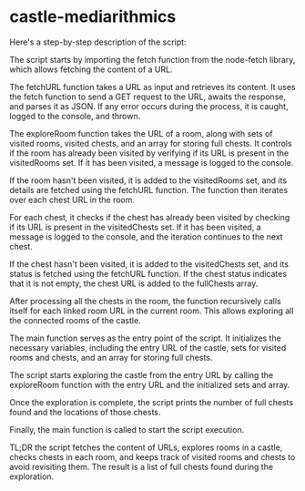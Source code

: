 # castle-mediarithmics

Here's a step-by-step description of the script:

The script starts by importing the fetch function from the node-fetch library, which allows fetching the content of a URL.

The fetchURL function takes a URL as input and retrieves its content. It uses the fetch function to send a GET request to the URL, awaits the response, and parses it as JSON. If any error occurs during the process, it is caught, logged to the console, and thrown.

The exploreRoom function takes the URL of a room, along with sets of visited rooms, visited chests, and an array for storing full chests. It controls if the room has already been visited by verifying if its URL is present in the visitedRooms set. If it has been visited, a message is logged to the console.

If the room hasn't been visited, it is added to the visitedRooms set, and its details are fetched using the fetchURL function. The function then iterates over each chest URL in the room.

For each chest, it checks if the chest has already been visited by checking if its URL is present in the visitedChests set. If it has been visited, a message is logged to the console, and the iteration continues to the next chest.

If the chest hasn't been visited, it is added to the visitedChests set, and its status is fetched using the fetchURL function. If the chest status indicates that it is not empty, the chest URL is added to the fullChests array.

After processing all the chests in the room, the function recursively calls itself for each linked room URL in the current room. This allows exploring all the connected rooms of the castle.

The main function serves as the entry point of the script. It initializes the necessary variables, including the entry URL of the castle, sets for visited rooms and chests, and an array for storing full chests.

The script starts exploring the castle from the entry URL by calling the exploreRoom function with the entry URL and the initialized sets and array.

Once the exploration is complete, the script prints the number of full chests found and the locations of those chests.

Finally, the main function is called to start the script execution.

TL;DR the script fetches the content of URLs, explores rooms in a castle, checks chests in each room, and keeps track of visited rooms and chests to avoid revisiting them. The result is a list of full chests found during the exploration.
